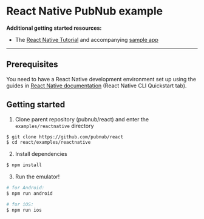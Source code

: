 # React Native PubNub example

**Additional getting started resources:**
* The [React Native Tutorial](https://pubnub.com/tutorials/getting-started-chat-sdk-react-native/) and accompanying [sample app](https://github.com/PubNubDevelopers/)

-------------------

## Prerequisites

You need to have a React Native development environment set up using the guides in [React Native documentation](https://facebook.github.io/react-native/docs/getting-started) (React Native CLI Quickstart tab).

## Getting started

1. Clone parent repository (pubnub/react) and enter the `examples/reactnative` directory

```bash
$ git clone https://github.com/pubnub/react
$ cd react/examples/reactnative
```

2. Install dependencies

```bash
$ npm install
```

3. Run the emulator!

```bash
# for Android:
$ npm run android

# for iOS:
$ npm run ios
```
